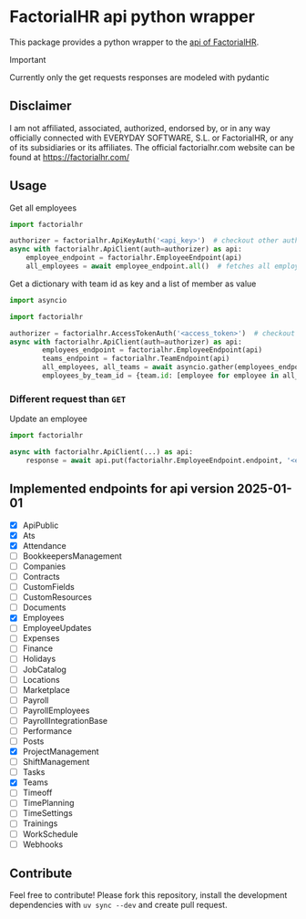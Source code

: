 # FactorialHR api python wrapper

This package provides a python wrapper to the [api of FactorialHR](https://apidoc.factorialhr.com/docs).

> [!IMPORTANT]
> Currently only the get requests responses are modeled with pydantic

## Disclaimer

I am not affiliated, associated, authorized, endorsed by, or in any way officially connected with EVERYDAY SOFTWARE, S.L. or FactorialHR, or any of its subsidiaries or its affiliates. The official factorialhr.com website can be found at https://factorialhr.com/

## Usage

Get all employees
```python
import factorialhr

authorizer = factorialhr.ApiKeyAuth('<api_key>')  # checkout other authorization methods
async with factorialhr.ApiClient(auth=authorizer) as api:
    employee_endpoint = factorialhr.EmployeeEndpoint(api)
    all_employees = await employee_endpoint.all()  # fetches all employees. on big companies you might want to increase the timeout by using timeout=httpx.Timeout(...)
```
Get a dictionary with team id as key and a list of member as value
```python
import asyncio

import factorialhr

authorizer = factorialhr.AccessTokenAuth('<access_token>')  # checkout other authorization methods
async with factorialhr.ApiClient(auth=authorizer) as api:
        employees_endpoint = factorialhr.EmployeeEndpoint(api)
        teams_endpoint = factorialhr.TeamEndpoint(api)
        all_employees, all_teams = await asyncio.gather(employees_endpoint.all(), teams_endpoint.all())  # remember to increase the timeout if you have a lot of employees or teams
        employees_by_team_id = {team.id: [employee for employee in all_employees if employee.id in team.employee_ids] for team in all_teams}
```

### Different request than `GET`

Update an employee
```python
import factorialhr

async with factorialhr.ApiClient(...) as api:
    response = await api.put(factorialhr.EmployeeEndpoint.endpoint, '<employee_id>', data={ 'first_name': 'Alice', ... })
```

## Implemented endpoints for api version 2025-01-01

- [x] ApiPublic
- [x] Ats
- [x] Attendance
- [ ] BookkeepersManagement
- [ ] Companies
- [ ] Contracts
- [ ] CustomFields
- [ ] CustomResources
- [ ] Documents
- [x] Employees
- [ ] EmployeeUpdates
- [ ] Expenses
- [ ] Finance
- [ ] Holidays
- [ ] JobCatalog
- [ ] Locations
- [ ] Marketplace
- [ ] Payroll
- [ ] PayrollEmployees
- [ ] PayrollIntegrationBase
- [ ] Performance
- [ ] Posts
- [x] ProjectManagement
- [ ] ShiftManagement
- [ ] Tasks
- [x] Teams
- [ ] Timeoff
- [ ] TimePlanning
- [ ] TimeSettings
- [ ] Trainings
- [ ] WorkSchedule
- [ ] Webhooks

## Contribute

Feel free to contribute! Please fork this repository, install the development dependencies with `uv sync --dev`
and create pull request.
